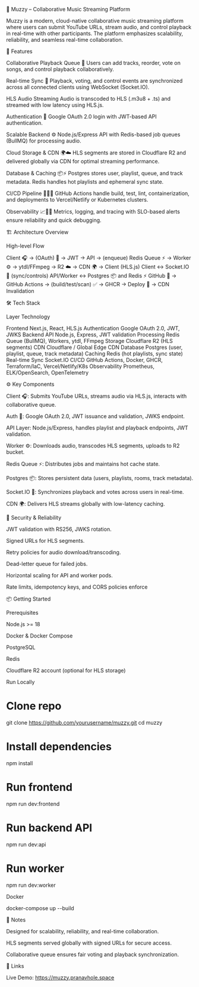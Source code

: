 🎵 Muzzy – Collaborative Music Streaming Platform

Muzzy is a modern, cloud-native collaborative music streaming platform where users can submit YouTube URLs, stream audio, and control playback in real-time with other participants. The platform emphasizes scalability, reliability, and seamless real-time collaboration.

🚀 Features

Collaborative Playback Queue 🎵
Users can add tracks, reorder, vote on songs, and control playback collaboratively.

Real-time Sync 🔄
Playback, voting, and control events are synchronized across all connected clients using WebSocket (Socket.IO).

HLS Audio Streaming
Audio is transcoded to HLS (.m3u8 + .ts) and streamed with low latency using HLS.js.

Authentication 🔑
Google OAuth 2.0 login with JWT-based API authentication.

Scalable Backend ⚙️
Node.js/Express API with Redis-based job queues (BullMQ) for processing audio.

Cloud Storage & CDN 🌍☁️
HLS segments are stored in Cloudflare R2 and delivered globally via CDN for optimal streaming performance.

Database & Caching 📦⚡
Postgres stores user, playlist, queue, and track metadata. Redis handles hot playlists and ephemeral sync state.

CI/CD Pipeline 🐙✅🚀
GitHub Actions handle build, test, lint, containerization, and deployments to Vercel/Netlify or Kubernetes clusters.

Observability 📈📜🧭
Metrics, logging, and tracing with SLO-based alerts ensure reliability and quick debugging.

🏗 Architecture Overview



High-level Flow

Client 🎧 → (OAuth) 🔑 → JWT → API → (enqueue) Redis Queue ⚡ → Worker ⚙️ → ytdl/FFmpeg → R2 ☁️ → CDN 🌍 → Client (HLS.js)
Client ↔ Socket.IO 🔄 (sync/controls)
API/Worker ↔ Postgres 📦 and Redis ⚡
GitHub 🐙 → GitHub Actions → (build/test/scan) ✅ → GHCR → Deploy 🚀 → CDN Invalidation

🛠 Tech Stack

Layer	Technology

Frontend	Next.js, React, HLS.js
Authentication	Google OAuth 2.0, JWT, JWKS
Backend API	Node.js, Express, JWT validation
Processing	Redis Queue (BullMQ), Workers, ytdl, FFmpeg
Storage	Cloudflare R2 (HLS segments)
CDN	Cloudflare / Global Edge CDN
Database	Postgres (user, playlist, queue, track metadata)
Caching	Redis (hot playlists, sync state)
Real-time Sync	Socket.IO
CI/CD	GitHub Actions, Docker, GHCR, Terraform/IaC, Vercel/Netlify/K8s
Observability	Prometheus, ELK/OpenSearch, OpenTelemetry


⚙️ Key Components

Client 🎧: Submits YouTube URLs, streams audio via HLS.js, interacts with collaborative queue.

Auth 🔑: Google OAuth 2.0, JWT issuance and validation, JWKS endpoint.

API Layer: Node.js/Express, handles playlist and playback endpoints, JWT validation.

Worker ⚙️: Downloads audio, transcodes HLS segments, uploads to R2 bucket.

Redis Queue ⚡: Distributes jobs and maintains hot cache state.

Postgres 📦: Stores persistent data (users, playlists, rooms, track metadata).

Socket.IO 🔄: Synchronizes playback and votes across users in real-time.

CDN 🌍: Delivers HLS streams globally with low-latency caching.


🔐 Security & Reliability

JWT validation with RS256, JWKS rotation.

Signed URLs for HLS segments.

Retry policies for audio download/transcoding.

Dead-letter queue for failed jobs.

Horizontal scaling for API and worker pods.

Rate limits, idempotency keys, and CORS policies enforce 


📦 Getting Started

Prerequisites

Node.js >= 18

Docker & Docker Compose

PostgreSQL

Redis

Cloudflare R2 account (optional for HLS storage)


Run Locally

# Clone repo
git clone https://github.com/yourusername/muzzy.git
cd muzzy

# Install dependencies
npm install

# Run frontend
npm run dev:frontend

# Run backend API
npm run dev:api

# Run worker
npm run dev:worker

Docker

docker-compose up --build


📌 Notes

Designed for scalability, reliability, and real-time collaboration.

HLS segments served globally with signed URLs for secure access.

Collaborative queue ensures fair voting and playback synchronization.



🔗 Links

Live Demo: https://muzzy.pranavhole.space
